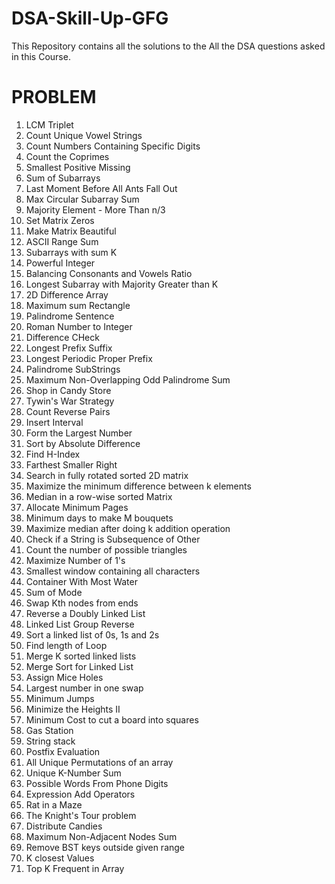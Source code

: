# DSA-Skill-Up-GFG
This Repository contains all the solutions to the All the DSA questions asked in this Course. 

# PROBLEM 
1. LCM Triplet
2. Count Unique Vowel Strings
3. Count Numbers Containing Specific Digits
4. Count the Coprimes
5. Smallest Positive Missing
6. Sum of Subarrays
7. Last Moment Before All Ants Fall Out
8. Max Circular Subarray Sum
9. Majority Element - More Than n/3
10. Set Matrix Zeros
11. Make Matrix Beautiful
12. ASCII Range Sum
13. Subarrays with sum K
14. Powerful Integer
15. Balancing Consonants and Vowels Ratio
16. Longest Subarray with Majority Greater than K
17. 2D Difference Array
18. Maximum sum Rectangle
19. Palindrome Sentence
20. Roman Number to Integer
21. Difference CHeck
22. Longest Prefix Suffix
23. Longest Periodic Proper Prefix
24. Palindrome SubStrings
25. Maximum Non-Overlapping Odd Palindrome Sum
26. Shop in Candy Store
27. Tywin's War Strategy
28. Count Reverse Pairs
29. Insert Interval
30. Form the Largest Number
31.  Sort by Absolute Difference
32.  Find H-Index
33.  Farthest Smaller Right
34. Search in fully rotated sorted 2D matrix
35. Maximize the minimum difference between k elements
36. Median in a row-wise sorted Matrix
37. Allocate Minimum Pages
38. Minimum days to make M bouquets
39. Maximize median after doing k addition operation
40. Check if a String is Subsequence of Other
41. Count the number of possible triangles
42. Maximize Number of 1's
43. Smallest window containing all characters
44. Container With Most Water
45. Sum of Mode
46. Swap Kth nodes from ends
47. Reverse a Doubly Linked List
48. Linked List Group Reverse
49. Sort a linked list of 0s, 1s and 2s
50. Find length of Loop
51. Merge K sorted linked lists
52. Merge Sort for Linked List
53. Assign Mice Holes
54. Largest number in one swap
55. Minimum Jumps
56. Minimize the Heights II
57. Minimum Cost to cut a board into squares
58. Gas Station
59. String stack
60. Postfix Evaluation
61. All Unique Permutations of an array
62. Unique K-Number Sum
63. Possible Words From Phone Digits
64. Expression Add Operators
65. Rat in a Maze
66. The Knight's Tour problem
67. Distribute Candies
68. Maximum Non-Adjacent Nodes Sum
69. Remove BST keys outside given range
70. K closest Values
71. Top K Frequent in Array


